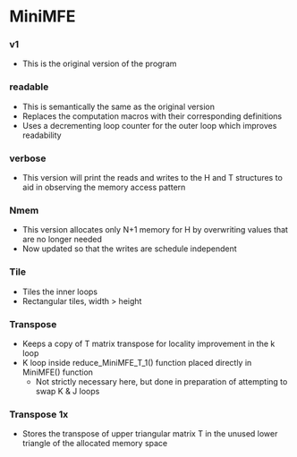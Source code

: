 # MiniMFE

### v1
* This is the original version of the program

### readable
* This is semantically the same as the original version
* Replaces the computation macros with their corresponding definitions
* Uses a decrementing loop counter for the outer loop which improves readability

### verbose
* This version will print the reads and writes to the H and T structures to aid in observing the memory access pattern

### Nmem
* This version allocates only N+1 memory for H by overwriting values that are no longer needed
* Now updated so that the writes are schedule independent

### Tile
* Tiles the inner loops
* Rectangular tiles, width > height

### Transpose
* Keeps a copy of T matrix transpose for locality improvement in the k loop
* K loop inside reduce_MiniMFE_T_1() function placed directly in MiniMFE() function
  * Not strictly necessary here, but done in preparation of attempting to swap K & J loops

### Transpose 1x
* Stores the transpose of upper triangular matrix T in the unused lower triangle of the allocated memory space
